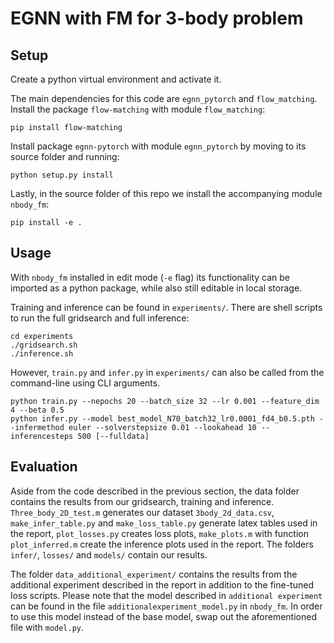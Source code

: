 # EGNN with FM for 3-body problem
## Setup
Create a python virtual environment and activate it.

The main dependencies for this code are `egnn_pytorch` and `flow_matching`.
Install the package `flow-matching` with module `flow_matching`:
```
pip install flow-matching
```

Install package `egnn-pytorch` with module `egnn_pytorch` by moving to its source folder and running:
```
python setup.py install
```

Lastly, in the source folder of this repo we install the accompanying module `nbody_fm`:
```
pip install -e .
```

## Usage
With `nbody_fm` installed in edit mode (`-e` flag) its functionality can be imported as a python package, while also still editable in local storage.

Training and inference can be found in `experiments/`. There are shell scripts to run the full gridsearch and full inference:
```
cd experiments
./gridsearch.sh
./inference.sh
```

However, `train.py` and `infer.py` in `experiments/` can also be called from the command-line using CLI arguments.
```
python train.py --nepochs 20 --batch_size 32 --lr 0.001 --feature_dim 4 --beta 0.5
python infer.py --model best_model_N70_batch32_lr0.0001_fd4_b0.5.pth --infermethod euler --solverstepsize 0.01 --lookahead 10 --inferencesteps 500 [--fulldata]
```

## Evaluation
Aside from the code described in the previous section, the data folder contains the results from our gridsearch, training and inference. `Three_body_2D_test.m` generates our dataset `3body_2d_data.csv`, `make_infer_table.py` and `make_loss_table.py` generate latex tables used in the report, `plot_losses.py` creates loss plots, `make_plots.m` with function `plot_inferred.m` create the inference plots used in the report. The folders `infer/`, `losses/` and `models/` contain our results.

The folder `data_additional_experiment/` contains the results from the additional experiment described in the report in addition to the fine-tuned loss scripts. Please note that the model described in `additional experiment` can be found in the file `additionalexperiment_model.py` in `nbody_fm`. In order to use this model instead of the base model, swap out the aforementioned file with `model.py`.